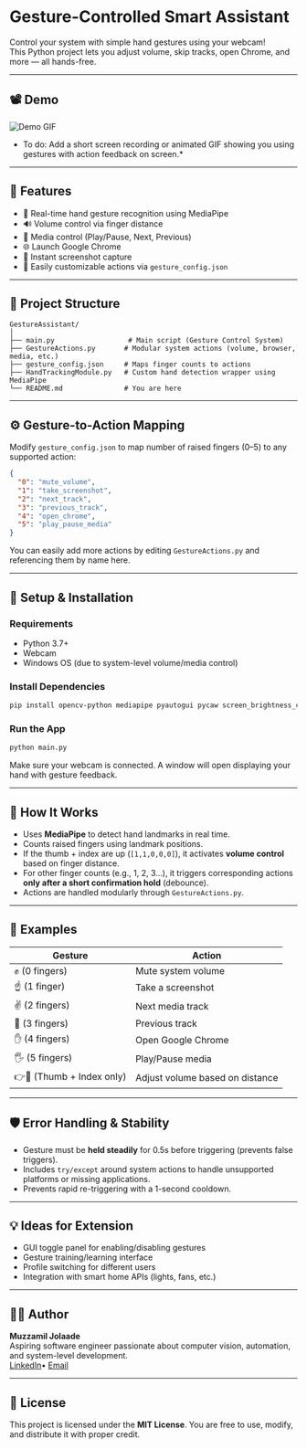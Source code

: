 # Gesture-Controlled Smart Assistant

Control your system with simple hand gestures using your webcam!  
This Python project lets you adjust volume, skip tracks, open Chrome, and more — all hands-free.

---

## 📽️ Demo

![Demo GIF](https://user-images.githubusercontent.com/your-demo-link-here.gif)  
* To do: Add a short screen recording or animated GIF showing you using gestures with action feedback on screen.*

---

## 🎯 Features

- 🤚 Real-time hand gesture recognition using MediaPipe
- 🔊 Volume control via finger distance
- 🎵 Media control (Play/Pause, Next, Previous)
- 🌐 Launch Google Chrome
- 📸 Instant screenshot capture
- 🔧 Easily customizable actions via `gesture_config.json`

---

## 📁 Project Structure

```
GestureAssistant/
│
├── main.py                  # Main script (Gesture Control System)
├── GestureActions.py       # Modular system actions (volume, browser, media, etc.)
├── gesture_config.json     # Maps finger counts to actions
├── HandTrackingModule.py   # Custom hand detection wrapper using MediaPipe
└── README.md               # You are here
```

---

## ⚙️ Gesture-to-Action Mapping

Modify `gesture_config.json` to map number of raised fingers (0–5) to any supported action:

```json
{
  "0": "mute_volume",
  "1": "take_screenshot",
  "2": "next_track",
  "3": "previous_track",
  "4": "open_chrome",
  "5": "play_pause_media"
}
```

You can easily add more actions by editing `GestureActions.py` and referencing them by name here.

---

## 🔧 Setup & Installation

### Requirements

- Python 3.7+
- Webcam
- Windows OS (due to system-level volume/media control)

### Install Dependencies

```bash
pip install opencv-python mediapipe pyautogui pycaw screen_brightness_control keyboard comtypes
```

### Run the App

```bash
python main.py
```

Make sure your webcam is connected. A window will open displaying your hand with gesture feedback.

---

## 🧠 How It Works

- Uses **MediaPipe** to detect hand landmarks in real time.
- Counts raised fingers using landmark positions.
- If the thumb + index are up (`[1,1,0,0,0]`), it activates **volume control** based on finger distance.
- For other finger counts (e.g., 1, 2, 3...), it triggers corresponding actions **only after a short confirmation hold** (debounce).
- Actions are handled modularly through `GestureActions.py`.

---

## 📌 Examples

| Gesture           | Action              |
|-------------------|---------------------|
| ✊ (0 fingers)     | Mute system volume  |
| ☝️ (1 finger)      | Take a screenshot   |
| ✌️ (2 fingers)     | Next media track    |
| 🤟 (3 fingers)     | Previous track      |
| ✋ (4 fingers)     | Open Google Chrome  |
| 🖐️ (5 fingers)     | Play/Pause media    |
| 👉🤏 (Thumb + Index only) | Adjust volume based on distance |

---

## 🛡️ Error Handling & Stability

- Gesture must be **held steadily** for 0.5s before triggering (prevents false triggers).
- Includes `try/except` around system actions to handle unsupported platforms or missing applications.
- Prevents rapid re-triggering with a 1-second cooldown.

---

## 💡 Ideas for Extension

- GUI toggle panel for enabling/disabling gestures
- Gesture training/learning interface
- Profile switching for different users
- Integration with smart home APIs (lights, fans, etc.)

---

## 🧑‍💻 Author

**Muzzamil Jolaade**  
Aspiring software engineer passionate about computer vision, automation, and system-level development.  
[LinkedIn](https://www.linkedin.com/in/muzzamil-jolaade/)• [Email](mailto:mtjolaade@gmail.com)

---

## 📜 License

This project is licensed under the **MIT License**. You are free to use, modify, and distribute it with proper credit.
